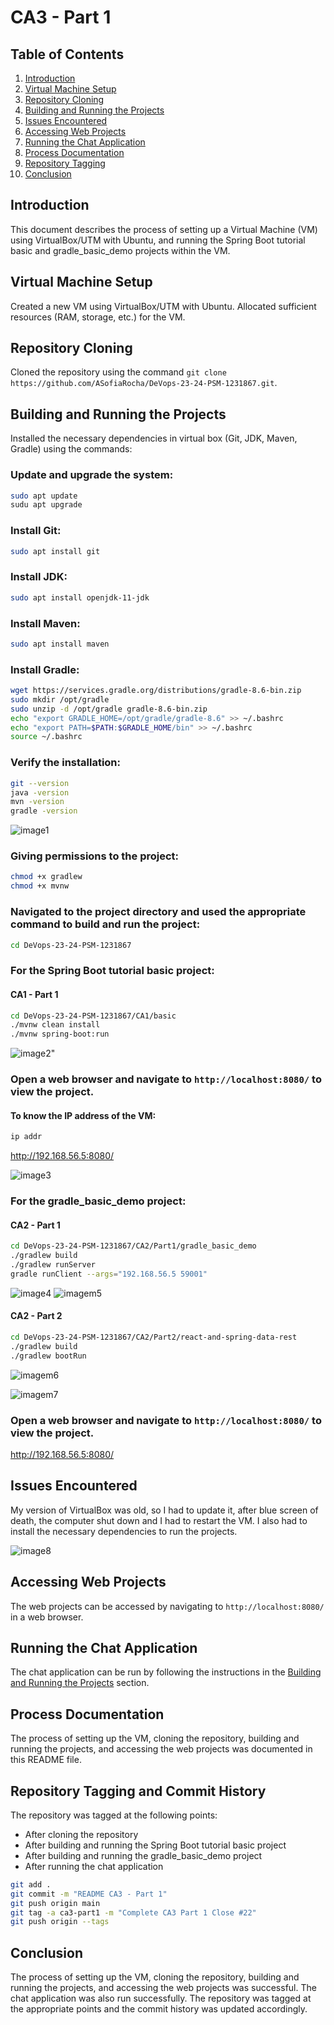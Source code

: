 # CA3 - Part 1

## Table of Contents
1. [Introduction](#introduction)
2. [Virtual Machine Setup](#virtual-machine-setup)
3. [Repository Cloning](#repository-cloning)
4. [Building and Running the Projects](#building-and-running-the-projects)
5. [Issues Encountered](#issues-encountered)
6. [Accessing Web Projects](#accessing-web-projects)
7. [Running the Chat Application](#running-the-chat-application)
8. [Process Documentation](#process-documentation)
9. [Repository Tagging](#repository-tagging)
10. [Conclusion](#conclusion)

## Introduction
This document describes the process of setting up a Virtual Machine (VM) using VirtualBox/UTM with Ubuntu, and running the Spring Boot tutorial basic and gradle_basic_demo projects within the VM.

## Virtual Machine Setup
Created a new VM using VirtualBox/UTM with Ubuntu. Allocated sufficient resources (RAM, storage, etc.) for the VM.

## Repository Cloning
Cloned the repository using the command `git clone https://github.com/ASofiaRocha/DeVops-23-24-PSM-1231867.git`.

## Building and Running the Projects
Installed the necessary dependencies in virtual box (Git, JDK, Maven, Gradle) using the commands:

### Update and upgrade the system:
```bash
sudo apt update
sudu apt upgrade
```

### Install Git:
```bash
sudo apt install git
```

### Install JDK:
```bash
sudo apt install openjdk-11-jdk
```

### Install Maven:
```bash
sudo apt install maven
```

### Install Gradle:
```bash
wget https://services.gradle.org/distributions/gradle-8.6-bin.zip
sudo mkdir /opt/gradle
sudo unzip -d /opt/gradle gradle-8.6-bin.zip
echo "export GRADLE_HOME=/opt/gradle/gradle-8.6" >> ~/.bashrc
echo "export PATH=$PATH:$GRADLE_HOME/bin" >> ~/.bashrc
source ~/.bashrc
```

### Verify the installation:
```bash
git --version
java -version
mvn -version
gradle -version
```
![image1](Versoes.png)

### Giving permissions to the project:
```bash
chmod +x gradlew
chmod +x mvnw
```

### Navigated to the project directory and used the appropriate command to build and run the project:  
```bash
cd DeVops-23-24-PSM-1231867
```

### For the Spring Boot tutorial basic project:
#### CA1 - Part 1
```bash
cd DeVops-23-24-PSM-1231867/CA1/basic
./mvnw clean install
./mvnw spring-boot:run
```
![image2](CA1.png)"

### Open a web browser and navigate to `http://localhost:8080/` to view the project.
#### To know the IP address of the VM:
```bash
ip addr
```
http://192.168.56.5:8080/

![image3](localhost.png)

### For the gradle_basic_demo project:
#### CA2 - Part 1
```bash
cd DeVops-23-24-PSM-1231867/CA2/Part1/gradle_basic_demo
./gradlew build
./gradlew runServer
gradle runClient --args="192.168.56.5 59001"
```
![image4](CA2-Part1.png)
![imagem5](CA2-Part1_2.png)
#### CA2 - Part 2
```bash
cd DeVops-23-24-PSM-1231867/CA2/Part2/react-and-spring-data-rest
./gradlew build
./gradlew bootRun
```
![imagem6](CA2-Part2.png)

![imagem7](CA2-Part2_2.png)

### Open a web browser and navigate to `http://localhost:8080/` to view the project.
http://192.168.56.5:8080/

## Issues Encountered
My version of VirtualBox was old, so I had to update it, after blue screen of death, the computer shut down and I had to restart the VM.
I also had to install the necessary dependencies to run the projects. 

![image8](VBUp.png)

## Accessing Web Projects
The web projects can be accessed by navigating to `http://localhost:8080/` in a web browser.

## Running the Chat Application
The chat application can be run by following the instructions in the [Building and Running the Projects](#building-and-running-the-projects) section.

## Process Documentation
The process of setting up the VM, cloning the repository, building and running the projects, and accessing the web projects was documented in this README file.

## Repository Tagging and Commit History
The repository was tagged at the following points:
- After cloning the repository
- After building and running the Spring Boot tutorial basic project
- After building and running the gradle_basic_demo project
- After running the chat application
```bash
git add .
git commit -m "README CA3 - Part 1"
git push origin main
git tag -a ca3-part1 -m "Complete CA3 Part 1 Close #22"
git push origin --tags
```
## Conclusion
The process of setting up the VM, cloning the repository, building and running the projects, and accessing the web projects was successful. 
The chat application was also run successfully. The repository was tagged at the appropriate points and the commit history was updated accordingly.
```
